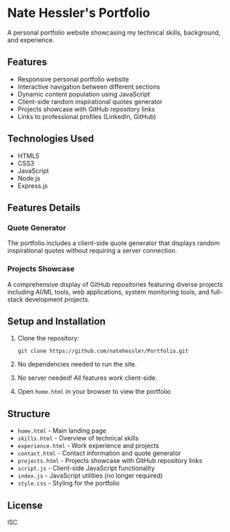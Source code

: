 # Nate Hessler's Portfolio

A personal portfolio website showcasing my technical skills, background, and experience.

## Features

- Responsive personal portfolio website
- Interactive navigation between different sections
- Dynamic content population using JavaScript
- Client-side random inspirational quotes generator
- Projects showcase with GitHub repository links
- Links to professional profiles (LinkedIn, GitHub)

## Technologies Used

- HTML5
- CSS3
- JavaScript
- Node.js
- Express.js

## Features Details

### Quote Generator
The portfolio includes a client-side quote generator that displays random inspirational quotes without requiring a server connection.

### Projects Showcase
A comprehensive display of GitHub repositories featuring diverse projects including AI/ML tools, web applications, system monitoring tools, and full-stack development projects.

## Setup and Installation

1. Clone the repository:
   ```
   git clone https://github.com/natehessler/Portfolio.git
   ```

2. No dependencies needed to run the site.

3. No server needed! All features work client-side.

4. Open `home.html` in your browser to view the portfolio

## Structure

- `home.html` - Main landing page
- `skills.html` - Overview of technical skills
- `experience.html` - Work experience and projects
- `contact.html` - Contact information and quote generator
- `projects.html` - Projects showcase with GitHub repository links
- `script.js` - Client-side JavaScript functionality
- `index.js` - JavaScript utilities (no longer required)
- `style.css` - Styling for the portfolio

## License

ISC